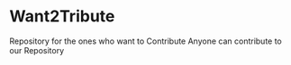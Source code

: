 # Want2Tribute
Repository for the ones who want to Contribute
Anyone can contribute to our Repository
